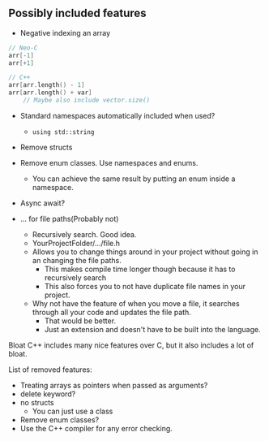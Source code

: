 ## Possibly included features
- Negative indexing an array
```C++
// Neo-C
arr[-1]
arr[+1]

// C++
arr[arr.length() - 1]
arr[arr.length() + var]
	// Maybe also include vector.size()
```
- Standard namespaces automatically included when used?
	- `using std::string`
- Remove structs
- Remove enum classes. Use namespaces and enums.
	- You can achieve the same result by putting an enum inside a namespace.

- Async await?

- ... for file paths(Probably not)
	- Recursively search. Good idea.
	- YourProjectFolder/.../file.h
	- Allows you to change things around in your project without going in an changing the file paths.
		- This makes compile time longer though because it has to recursively search
		- This also forces you to not have duplicate file names in your project.
	- Why not have the feature of when you move a file, it searches through all your code and updates the file path.
		- That would be better.
		- Just an extension and doesn't have to be built into the language.

Bloat
C++ includes many nice features over C, but it also includes a lot of bloat.

List of removed features:

- Treating arrays as pointers when passed as arguments?
- delete keyword?
- no structs
	- You can just use a class
- Remove enum classes?
- Use the C++ compiler for any error checking.